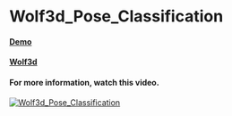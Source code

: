 # Wolf3d_Pose_Classification
#### [Demo](https://ghassen1302.github.io/PoseNet_games/Wolf3d/Wolf3d_and_Pose_Classification/)
#### [Wolf3d](https://github.com/Allakazan/wolf3d-engine)
#### For more information, watch this video.
[![Wolf3d_Pose_Classification](http://img.youtube.com/vi/MCovial8d-U/0.jpg)](https://www.youtube.com/watch?v=MCovial8d-U "Wolf3d - PoseNet")
